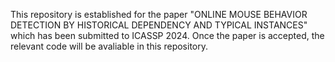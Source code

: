 This repository is established for the paper "ONLINE MOUSE BEHAVIOR DETECTION BY HISTORICAL DEPENDENCY AND TYPICAL INSTANCES" which has been submitted to ICASSP 2024. Once the paper is accepted, the relevant code will be avaliable in this repository.